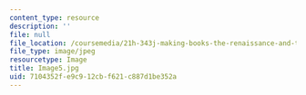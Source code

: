 ```yaml
---
content_type: resource
description: ''
file: null
file_location: /coursemedia/21h-343j-making-books-the-renaissance-and-today-spring-2016/7104352fe9c912cbf621c887d1be352a_Image5.jpg
file_type: image/jpeg
resourcetype: Image
title: Image5.jpg
uid: 7104352f-e9c9-12cb-f621-c887d1be352a
---
```

